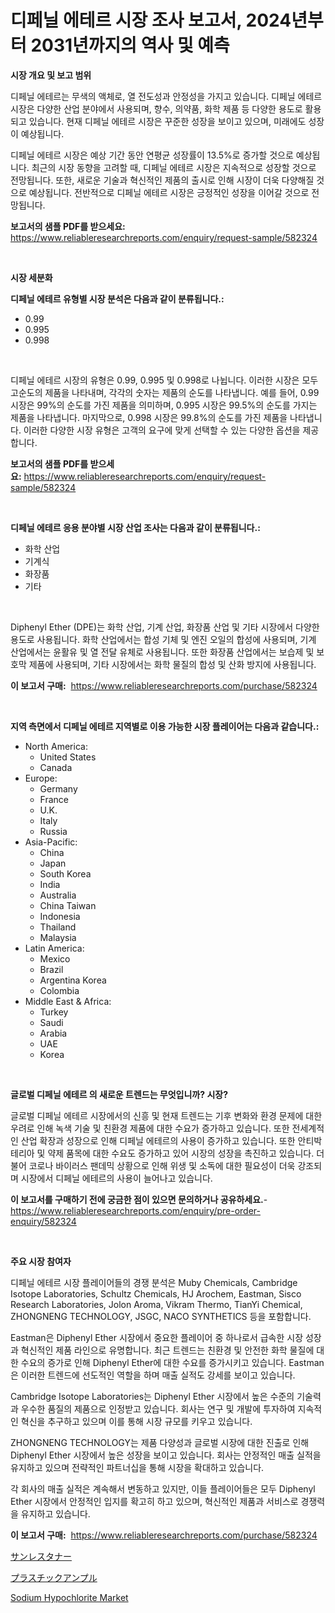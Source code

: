 <p><h1>디페닐 에테르 시장 조사 보고서, 2024년부터 2031년까지의 역사 및 예측</h1></p><p><strong>시장 개요 및 보고 범위</strong></p>
<p><p>디페닐 에테르는 무색의 액체로, 열 전도성과 안정성을 가지고 있습니다. 디페닐 에테르 시장은 다양한 산업 분야에서 사용되며, 향수, 의약품, 화학 제품 등 다양한 용도로 활용되고 있습니다. 현재 디페닐 에테르 시장은 꾸준한 성장을 보이고 있으며, 미래에도 성장이 예상됩니다.</p><p>디페닐 에테르 시장은 예상 기간 동안 연평균 성장률이 13.5%로 증가할 것으로 예상됩니다. 최근의 시장 동향을 고려할 때, 디페닐 에테르 시장은 지속적으로 성장할 것으로 전망됩니다. 또한, 새로운 기술과 혁신적인 제품의 출시로 인해 시장이 더욱 다양해질 것으로 예상됩니다. 전반적으로 디페닐 에테르 시장은 긍정적인 성장을 이어갈 것으로 전망됩니다.</p></p>
<p><strong>보고서의 샘플 PDF를 받으세요:</strong> <a href="https://www.reliableresearchreports.com/enquiry/request-sample/582324">https://www.reliableresearchreports.com/enquiry/request-sample/582324</a></p>
<p>&nbsp;</p>
<p><strong>시장 세분화</strong></p>
<p><strong>디페닐 에테르 유형별 시장 분석은 다음과 같이 분류됩니다.:</strong></p>
<p><ul><li>0.99</li><li>0.995</li><li>0.998</li></ul></p>
<p>&nbsp;</p>
<p><p>디페닐 에테르 시장의 유형은 0.99, 0.995 및 0.998로 나뉩니다. 이러한 시장은 모두 고순도의 제품을 나타내며, 각각의 숫자는 제품의 순도를 나타냅니다. 예를 들어, 0.99 시장은 99%의 순도를 가진 제품을 의미하며, 0.995 시장은 99.5%의 순도를 가지는 제품을 나타냅니다. 마지막으로, 0.998 시장은 99.8%의 순도를 가진 제품을 나타냅니다. 이러한 다양한 시장 유형은 고객의 요구에 맞게 선택할 수 있는 다양한 옵션을 제공합니다.</p></p>
<p><strong>보고서의 샘플 PDF를 받으세요:</strong>&nbsp;<a href="https://www.reliableresearchreports.com/enquiry/request-sample/582324">https://www.reliableresearchreports.com/enquiry/request-sample/582324</a></p>
<p>&nbsp;</p>
<p><strong> 디페닐 에테르 응용 분야별 시장 산업 조사는 다음과 같이 분류됩니다.:</strong></p>
<p><ul><li>화학 산업</li><li>기계식</li><li>화장품</li><li>기타</li></ul></p>
<p>&nbsp;</p>
<p><p>Diphenyl Ether (DPE)는 화학 산업, 기계 산업, 화장품 산업 및 기타 시장에서 다양한 용도로 사용됩니다. 화학 산업에서는 합성 기체 및 엔진 오일의 합성에 사용되며, 기계 산업에서는 윤활유 및 열 전달 유체로 사용됩니다. 또한 화장품 산업에서는 보습제 및 보호막 제품에 사용되며, 기타 시장에서는 화학 물질의 합성 및 산화 방지에 사용됩니다.</p></p>
<p><strong>이 보고서 구매:</strong>&nbsp; <a href="https://www.reliableresearchreports.com/purchase/582324">https://www.reliableresearchreports.com/purchase/582324</a></p>
<p>&nbsp;</p>
<p><strong>지역 측면에서 디페닐 에테르 지역별로 이용 가능한 시장 플레이어는 다음과 같습니다.:</strong></p>
<p><ul>
    <li>
        North America:
        <ul>
            <li>United States</li>
            <li>Canada</li>
        </ul>
    </li>
    <li>
        Europe:
        <ul>
            <li>Germany</li>
            <li>France</li>
            <li>U.K.</li>
            <li>Italy</li>
            <li>Russia</li>
        </ul>
    </li>
    <li>
        Asia-Pacific:
        <ul>
            <li>China</li>
            <li>Japan</li>
            <li>South Korea</li>
            <li>India</li>
            <li>Australia</li>
            <li>China Taiwan</li>
            <li>Indonesia</li>
            <li>Thailand</li>
            <li>Malaysia</li>
        </ul>
    </li>
    <li>
        Latin America:
        <ul>
            <li>Mexico</li>
            <li>Brazil</li>
            <li>Argentina Korea</li>
            <li>Colombia</li>
        </ul>
    </li>
    <li>
        Middle East & Africa:
        <ul>
            <li>Turkey</li>
            <li>Saudi</li>
            <li>Arabia</li>
            <li>UAE</li>
            <li>Korea</li>
        </ul>
    </li>
    </ul></p>
<p>&nbsp;</p>
<p><strong>글로벌 디페닐 에테르 의 새로운 트렌드는 무엇입니까? 시장?</strong></p>
<p><p>글로벌 디페닐 에테르 시장에서의 신흥 및 현재 트렌드는 기후 변화와 환경 문제에 대한 우려로 인해 녹색 기술 및 친환경 제품에 대한 수요가 증가하고 있습니다. 또한 전세계적인 산업 확장과 성장으로 인해 디페닐 에테르의 사용이 증가하고 있습니다. 또한 안티박테리아 및 약제 품목에 대한 수요도 증가하고 있어 시장의 성장을 촉진하고 있습니다. 더불어 코로나 바이러스 팬데믹 상황으로 인해 위생 및 소독에 대한 필요성이 더욱 강조되며 시장에서 디페닐 에테르의 사용이 늘어나고 있습니다.</p></p>
<p><strong>이 보고서를 구매하기 전에 궁금한 점이 있으면 문의하거나 공유하세요.</strong>- <a href="https://www.reliableresearchreports.com/enquiry/pre-order-enquiry/582324">https://www.reliableresearchreports.com/enquiry/pre-order-enquiry/582324</a></p>
<p>&nbsp;</p>
<p><strong>주요 시장 참여자</strong></p>
<p><p>디페닐 에테르 시장 플레이어들의 경쟁 분석은 Muby Chemicals, Cambridge Isotope Laboratories, Schultz Chemicals, HJ Arochem, Eastman, Sisco Research Laboratories, Jolon Aroma, Vikram Thermo, TianYi Chemical, ZHONGNENG TECHNOLOGY, JSGC, NACO SYNTHETICS 등을 포함합니다. </p><p>Eastman은 Diphenyl Ether 시장에서 중요한 플레이어 중 하나로서 급속한 시장 성장과 혁신적인 제품 라인으로 유명합니다. 최근 트렌드는 친환경 및 안전한 화학 물질에 대한 수요의 증가로 인해 Diphenyl Ether에 대한 수요를 증가시키고 있습니다. Eastman은 이러한 트렌드에 선도적인 역할을 하며 매출 실적도 강세를 보이고 있습니다.</p><p>Cambridge Isotope Laboratories는 Diphenyl Ether 시장에서 높은 수준의 기술력과 우수한 품질의 제품으로 인정받고 있습니다. 회사는 연구 및 개발에 투자하여 지속적인 혁신을 추구하고 있으며 이를 통해 시장 규모를 키우고 있습니다.</p><p>ZHONGNENG TECHNOLOGY는 제품 다양성과 글로벌 시장에 대한 진출로 인해 Diphenyl Ether 시장에서 높은 성장을 보이고 있습니다. 회사는 안정적인 매출 실적을 유지하고 있으며 전략적인 파트너십을 통해 시장을 확대하고 있습니다.</p><p>각 회사의 매출 실적은 계속해서 변동하고 있지만, 이들 플레이어들은 모두 Diphenyl Ether 시장에서 안정적인 입지를 확고히 하고 있으며, 혁신적인 제품과 서비스로 경쟁력을 유지하고 있습니다.</p></p>
<p><strong>이 보고서 구매:</strong>&nbsp;&nbsp;<a href="https://www.reliableresearchreports.com/purchase/582324">https://www.reliableresearchreports.com/purchase/582324</a></p>
<p><p><a href="https://github.com/vlcostes/Market-Research-Report-List-1/blob/main/70739517988.md">サンレスタナー</a></p><p><a href="https://github.com/EstaSprer20231/Market-Research-Report-List-1/blob/main/12645627989.md">プラスチックアンプル</a></p><p><a href="https://carnation-joke-41f.notion.site/Decoding-the-Sodium-Hypochlorite-Market-A-Deep-Dive-into-the-Latest-Market-Trends-Market-Segmentat-19a25fdd9e4f431ea8551879621ede53">Sodium Hypochlorite Market</a></p></p>
